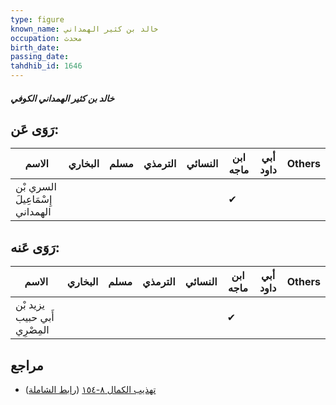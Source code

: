 ```yaml
---
type: figure
known_name: خالد بن كثير الهمداني
occupation: محدث
birth_date:
passing_date:
tahdhib_id: 1646
---
```

##### خالد بن كثير الهمداني الكوفي

## رَوَى عَن:
| الاسم                           | البخاري | مسلم | الترمذي | النسائي | ابن ماجه | أبي داود | Others |
| ------------------------------- | ------- | ---- | ------- | ------- | -------- | -------- | ------ |
| السري بْن إِسْمَاعِيلَ الهمداني |         |      |         |         | ✔        |          |        |
## رَوَى عَنه:
| الاسم                        | البخاري | مسلم | الترمذي | النسائي | ابن ماجه | أبي داود | Others |
| ---------------------------- | ------- | ---- | ------- | ------- | -------- | -------- | ------ |
| يزيد بْن أَبي حبيب المِصْرِي |         |      |         |         | ✔        |          |        |
## مراجع
- [تهذيب الكمال ٨-١٥٤](obsidian://open?vault=Tahdhib-al-Kamal&file=Figures/١٦٤٦-خالد%20بن%20كثير%20الهمداني%20الكوفي) ([رابط الشاملة](https://shamela.ws/book/3722/3865))